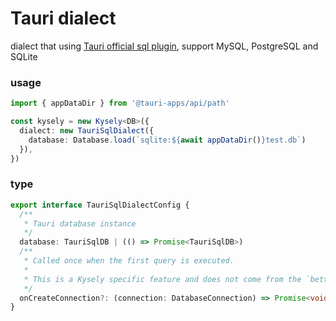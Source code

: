 # Tauri dialect

dialect that using [Tauri official sql plugin](https://github.com/tauri-apps/plugins-workspace/tree/dev/plugins/sql), support MySQL, PostgreSQL and SQLite

### usage

```ts
import { appDataDir } from '@tauri-apps/api/path'

const kysely = new Kysely<DB>({
  dialect: new TauriSqlDialect({
    database: Database.load(`sqlite:${await appDataDir()}test.db`)
  }),
})
```

### type

```ts
export interface TauriSqlDialectConfig {
  /**
   * Tauri database instance
   */
  database: TauriSqlDB | (() => Promise<TauriSqlDB>)
  /**
   * Called once when the first query is executed.
   *
   * This is a Kysely specific feature and does not come from the `better-sqlite3` module.
   */
  onCreateConnection?: (connection: DatabaseConnection) => Promise<void>
}
```